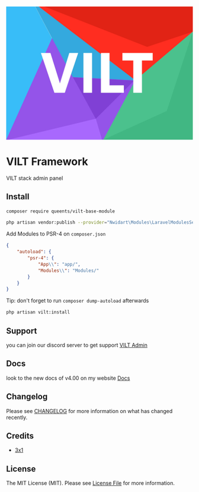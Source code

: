 ![Screenshot of VILT](https://raw.githubusercontent.com/3x1io/vilt-admin/main/art/stack.jpeg)

# VILT Framework

VILT stack admin panel

## Install

```bash
composer require queents/vilt-base-module
```

```bash
php artisan vendor:publish --provider="Nwidart\Modules\LaravelModulesServiceProvider"
```

Add Modules to PSR-4 on `composer.json` 

```json
{
    "autoload": {
        "psr-4": {
            "App\\": "app/",
            "Modules\\": "Modules/"
        }
    }
}
```
Tip: don't forget to run `composer dump-autoload` afterwards

```bash
php artisan vilt:install
```

## Support

you can join our discord server to get support [VILT Admin](https://discord.gg/HUNYbgKDdx)

## Docs

look to the new docs of v4.00 on my website [Docs](https://vilt.3x1.io/docs/)

## Changelog

Please see [CHANGELOG](CHANGELOG.md) for more information on what has changed recently.

## Credits

- [3x1](https://github.com/3x1io)

## License

The MIT License (MIT). Please see [License File](LICENSE.md) for more information.

